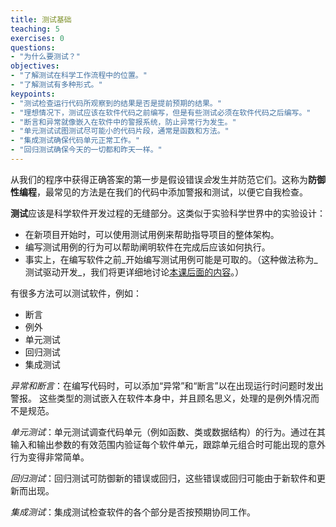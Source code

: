 ```yaml
---
title: 测试基础
teaching: 5
exercises: 0
questions:
- "为什么要测试？"
objectives:
- "了解测试在科学工作流程中的位置。"
- "了解测试有多种形式。"
keypoints:
- "测试检查运行代码所观察到的结果是否是提前预期的结果。"
- "理想情况下，测试应该在软件代码之前编写，但是有些测试必须在软件代码之后编写。"
- "断言和异常就像嵌入在软件中的警报系统，防止异常行为发生。"
- "单元测试试图测试尽可能小的代码片段，通常是函数和方法。"
- "集成测试确保代码单元正常工作。"
- "回归测试确保今天的一切都和昨天一样。"
---
```


从我们的程序中获得正确答案的第一步是假设错误*会*发生并防范它们。这称为**防御性编程**，最常见的方法是在我们的代码中添加警报和测试，以便它自我检查。

**测试**应该是科学软件开发过程的无缝部分。这类似于实验科学世界中的实验设计：

- 在新项目开始时，可以使用测试用例来帮助指导项目的整体架构。
- 编写测试用例的行为可以帮助阐明软件在完成后应该如何执行。
- 事实上，在编写软件之前_开始编写测试用例可能是可取的。（这种做法称为_测试驱动开发_，我们将更详细地讨论[本课后面的内容](09-tdd.html)。）

有很多方法可以测试软件，例如：

- 断言
- 例外
- 单元测试
- 回归测试
- 集成测试

*异常和断言*：在编写代码时，可以添加“异常”和“断言”以在出现运行时问题时发出警报。 这些类型的测试嵌入在软件本身中，并且顾名思义，处理的是例外情况而不是规范。

*单元测试*：单元测试调查代码单元（例如函数、类或数据结构）的行为。通过在其输入和输出参数的有效范围内验证每个软件单元，跟踪单元组合时可能出现的意外行为变得非常简单。

*回归测试*：回归测试可防御新的错误或回归，这些错误或回归可能由于新软件和更新而出现。

*集成测试*：集成测试检查软件的各个部分是否按预期协同工作。
